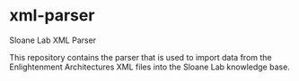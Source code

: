 # xml-parser
Sloane Lab XML Parser

This repository contains the parser that is used to import data from the Enlightenment Architectures XML files into the Sloane Lab knowledge base.
